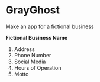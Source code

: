 # GrayGhost
Make an app for a fictional business

**Fictional Business Name**

1. Address
1. Phone Number
1. Social Media
1. Hours of Operation
1. Motto
